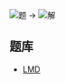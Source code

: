 ![题](http://wiki.logic-masters.de/images/4/43/Abctje-A150px.png) ->
![解](http://wiki.logic-masters.de/images/2/20/Abctje-L150px.png)

## 题库
- [LMD](https://logic-masters.de/Raetselportal/Suche/spezial.php?listname=ABCtje)